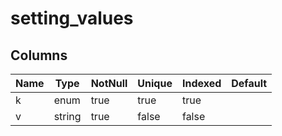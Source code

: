 <!-- Generated File -->
# setting_values

## Columns

| Name                         | Type               | NotNull| Unique | Indexed  | Default
|------------------------------|--------------------|--------|--------|----------|--------------------
| k                            | enum               | true   | true   | true     |
| v                            | string             | true   | false  | false    |

